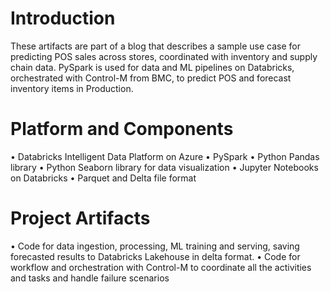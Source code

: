 # Introduction 
These artifacts are part of a blog that describes a sample use case for predicting POS sales across stores, coordinated with inventory and supply chain data.
PySpark is used for data and ML pipelines on Databricks, orchestrated with Control-M from BMC, to predict POS and forecast inventory items in Production.

# Platform and Components 
•	Databricks Intelligent Data Platform on Azure
•	PySpark
•	Python Pandas library
•	Python Seaborn library for data visualization
•	Jupyter Notebooks on Databricks
•	Parquet and Delta file format
# Project Artifacts
•	Code for data ingestion, processing, ML training and serving, saving forecasted results to Databricks Lakehouse in delta format.
•	Code for workflow and orchestration with Control-M to coordinate all the activities and tasks and handle failure scenarios